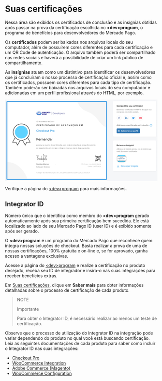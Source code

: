 # Suas certificações
 
Nessa área são exibidos os certificados de conclusão e as insígnias obtidas após passar na prova da certificação escolhida no **&lt;dev&gt;program**, o programa de benefícios para desenvolvedores do Mercado Pago.
 
Os **certificados** podem ser baixados nos arquivos locais do seu computador, além de possuírem cores diferentes para cada certificação e um QR Code de autenticação. O arquivo também poderá ser compartilhado nas redes sociais e haverá a possibilidade de criar um link público de compartilhamento.
 
As **insígnias** atuam como um distintivo para identificar os desenvolvedores que já concluíram o nosso processo de certificação oficial e, assim como os certificados, possuem cores diferentes para cada tipo de certificação. Também poderão ser baixadas nos arquivos locais do seu computador e adicionadas em um perfil profissional através do HTML, por exemplo.

![pt certification](/images/dashboard/dashboard-certification_pt.png)
 
Verifique a página do [&lt;dev&gt;program](/developers/pt/developer-program) para mais informações.

## Integrator ID
 
Número único que o identifica como membro do **&lt;dev&gt;program** gerado automaticamente após sua primeira certificação bem sucedida. Ele está localizado ao lado de seu Mercado Pago ID (user ID) e é exibido somente após ser gerado.
 
O **&lt;dev&gt;program** é um programa do Mercado Pago que reconhece quem integra nossas soluções de checkout. Basta realizar a prova de uma de nossas certificações, 100% gratuita e on-line e, se for aprovado, ganha acesso a vantagens exclusivas.
 
Acesse a página do [&lt;dev&gt;program](/developers/panel/developer-program) e realize a certificação no produto desejado, receba seu ID de integrador e insira-o nas suas integrações para receber benefícios extras.

Em [Suas certificações](/developers/panel/developer-program), clique em **Saber mais** para obter informações detalhadas sobre o processo de certificação de cada produto. 

> NOTE
>
> Importante
>
> Para obter o Integrator ID, é necessário realizar ao menos um teste de certificação.

Observe que o processo de utilização do Integrator ID na integração pode variar dependendo do produto no qual você está buscando certificação. Leia as seguintes documentações de cada produto para saber como incluir o Integrator ID nas suas integrações:

   - [Checkout Pro](/developers/pt/docs/checkout-pro/additional-content/integration-metrics)
   - [WooCommerce Integration](/developers/pt/docs/woocommerce/integration-configuration/plugin-configuration)
   - [Adobe Commerce (Magento)](/developers/pt/docs/additional-content/integration-metrics)
   - [WooCommerce Configuration](/developers/pt/docs/woocommerce/integration-configuration/plugin-configuration)